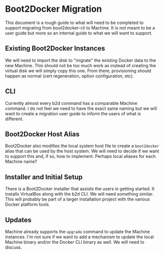 # Boot2Docker Migration
This document is a rough guide to what will need to be completed to support
migrating from boot2docker-cli to Machine.  It is not meant to be a user guide
but more so an internal guide to what we will want to support.

## Existing Boot2Docker Instances
We will need to import the disk to "migrate" the existing Docker data to the
new Machine.  This should not be too much work as instead of creating the 
virtual disk we will simply copy this one.  From there, provisioning should
happen as normal (cert regeneration, option configuration, etc).

## CLI
Currently almost every b2d command has a comparable Machine command.  I do not
feel we need to have the exact same naming but we will want to create a 
migration user guide to inform the users of what is different.

## Boot2Docker Host Alias
Boot2Docker also modifies the local system host file to create a `boot2docker`
alias that can be used by the host system.  We will need to decide if we want
to support this and, if so, how to implement.  Perhaps local aliases for each
Machine name?

## Installer and Initial Setup
There is a Boot2Docker installer that assists the users in getting started.
It installs VirtualBox along with the b2d CLI.  We will need something similar.
This will probably be part of a larger installation project with the various
Docker platform tools.

## Updates
Machine already supports the `upgrade` command to update the Machine instances.
I'm not sure if we want to add a mechanism to update the local Machine binary
and/or the Docker CLI binary as well.  We will need to discuss.
